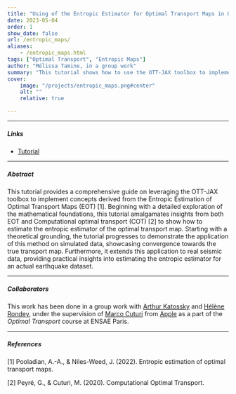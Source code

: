 ```yaml
---
title: "Using of the Entropic Estimator for Optimal Transport Maps in OTT-JAX" 
date: 2023-05-04
order: 1
show_date: false
url: /entropic_maps/
aliases: 
    - /entropic_maps.html
tags: ["Optimal Transport", "Entropic Maps"]
author: "Mélissa Tamine, in a group work"
summary: "This tutorial shows how to use the OTT-JAX toolbox to implement ideas from Entropic Estimation of Optimal Transport Maps."
cover:
    image: "/projects/entropic_maps.png#center"
    alt: ""
    relative: true

---
```


---

##### Links

+ [Tutorial](https://deepnote.com/workspace/arthur-katossky-c8b04872-c152-4d8d-b769-735909f17e65/project/ENSAE-optimal-transport-assignment-435a3bc7-4610-4ecb-ac51-41742511e0dc/notebook/Notebook%201-d71f06ca977044cc96ed258a2c06b4c4)

---

##### Abstract

This tutorial provides a comprehensive guide on leveraging the OTT-JAX toolbox to implement concepts derived from the Entropic Estimation of Optimal Transport Maps (EOT) [1]. Beginning with a detailed exploration of the mathematical foundations, this tutorial amalgamates insights from both EOT and Computational optimal transport (COT) [2] to show how to estimate the entropic estimator of the optimal transport map. Starting with a theoretical grounding, the tutorial progresses to demonstrate the application of this method on simulated data, showcasing convergence towards the true transport map. Furthermore, it extends this application to real seismic data, providing practical insights into estimating the entropic estimator for an actual earthquake dataset.

---

##### Collaborators

This work has been done in a group work with [Arthur Katossky](https://www.linkedin.com/in/arthur-katossky/) and [Hélène Rondey](https://www.linkedin.com/in/h%C3%A9l%C3%A8ne-r-98401a1b7/), under the supervision of [Marco Cuturi](https://marcocuturi.net/) from [Apple](https://machinelearning.apple.com/) as a part of the _Optimal Transport_ course at ENSAE Paris.

---

##### References

[1] Pooladian, A.-A., & Niles-Weed, J. (2022). Entropic estimation of optimal transport maps.

[2] Peyré, G., & Cuturi, M. (2020). Computational Optimal Transport.